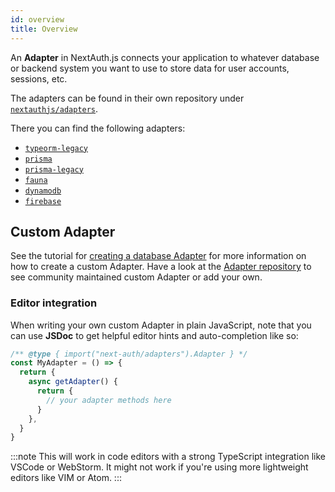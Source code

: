 ```yaml
---
id: overview
title: Overview
---
```


An **Adapter** in NextAuth.js connects your application to whatever database or backend system you want to use to store data for user accounts, sessions, etc.

The adapters can be found in their own repository under [`nextauthjs/adapters`](https://github.com/nextauthjs/adapters).

There you can find the following adapters:

- [`typeorm-legacy`](./typeorm/typeorm-overview)
- [`prisma`](./prisma)
- [`prisma-legacy`](./prisma-legacy)
- [`fauna`](./fauna)
- [`dynamodb`](./dynamodb)
- [`firebase`](./firebase)

## Custom Adapter

See the tutorial for [creating a database Adapter](/tutorials/creating-a-database-adapter) for more information on how to create a custom Adapter. Have a look at the [Adapter repository](https://github.com/nextauthjs/adapters) to see community maintained custom Adapter or add your own.

### Editor integration

When writing your own custom Adapter in plain JavaScript, note that you can use **JSDoc** to get helpful editor hints and auto-completion like so:

```js
/** @type { import("next-auth/adapters").Adapter } */
const MyAdapter = () => {
  return {
    async getAdapter() {
      return {
        // your adapter methods here
      }
    },
  }
}
```

:::note
This will work in code editors with a strong TypeScript integration like VSCode or WebStorm. It might not work if you're using more lightweight editors like VIM or Atom.
:::
